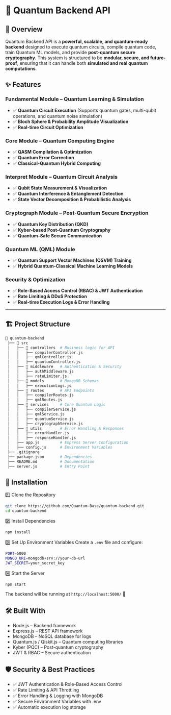 # 🔱 Quantum Backend API

## 🚀 Overview  
Quantum Backend API is a **powerful, scalable, and quantum-ready backend** designed to execute quantum circuits, compile quantum code, train Quantum ML models, and provide **post-quantum secure cryptography**. This system is structured to be **modular, secure, and future-proof**, ensuring that it can handle both **simulated and real quantum computations**.

## ✨ Features  
### **Fundamental Module** – Quantum Learning & Simulation  
- ✅ **Quantum Circuit Execution** (Supports quantum gates, multi-qubit operations, and quantum noise simulation)  
- ✅ **Bloch Sphere & Probability Amplitude Visualization**  
- ✅ **Real-time Circuit Optimization**  

### **Core Module** – Quantum Computing Engine  
- ✅ **QASM Compilation & Optimization**  
- ✅ **Quantum Error Correction**  
- ✅ **Classical-Quantum Hybrid Computing**  

### **Interpret Module** – Quantum Circuit Analysis  
- ✅ **Qubit State Measurement & Visualization**  
- ✅ **Quantum Interference & Entanglement Detection**  
- ✅ **State Vector Decomposition & Probabilistic Analysis**  

### **Cryptograph Module** – Post-Quantum Secure Encryption  
- ✅ **Quantum Key Distribution (QKD)**  
- ✅ **Kyber-based Post-Quantum Cryptography**  
- ✅ **Quantum-Safe Secure Communication**  

### **Quantum ML (QML) Module**  
- ✅ **Quantum Support Vector Machines (QSVM) Training**  
- ✅ **Hybrid Quantum-Classical Machine Learning Models**  

### **Security & Optimization**  
- ✅ **Role-Based Access Control (RBAC) & JWT Authentication**  
- ✅ **Rate Limiting & DDoS Protection**  
- ✅ **Real-time Execution Logs & Error Handling**  

---

## 🏗️ Project Structure  
```bash
📂 quantum-backend
 ├── 📂 src
 │   ├── 📂 controllers  # Business logic for API
 │   │   ├── compilerController.js
 │   │   ├── qmlController.js
 │   │   ├── quantumController.js
 │   ├── 📂 middleware   # Authentication & Security
 │   │   ├── authMiddleware.js
 │   │   ├── rateLimiter.js
 │   ├── 📂 models       # MongoDB Schemas
 │   │   ├── executionLogs.js
 │   ├── 📂 routes       # API Endpoints
 │   │   ├── compilerRoutes.js
 │   │   ├── qmlRoutes.js
 │   ├── 📂 services     # Core Quantum Logic
 │   │   ├── compilerService.js
 │   │   ├── qmlService.js
 │   │   ├── quantumService.js
 │   │   ├── cryptographService.js
 │   ├── 📂 utils        # Error Handling & Responses
 │   │   ├── errorHandler.js
 │   │   ├── responseHandler.js
 │   ├── app.js         # Express Server Configuration
 │   ├── config.js      # Environment Variables
 ├── .gitignore
 ├── package.json       # Dependencies
 ├── README.md          # Documentation
 ├── server.js          # Entry Point
```

## 🔧 Installation 
1️⃣ Clone the Repository
```bash
git clone https://github.com/Quantum-Base/quantum-backend.git
cd quantum-backend
```

2️⃣ Install Dependencies
```bash
npm install
```

3️⃣ Set Up Environment Variables
Create a ```.env``` file and configure:
```bash
PORT=5000
MONGO_URI=mongodb+srv://your-db-url
JWT_SECRET=your_secret_key
```

4️⃣ Start the Server
```bash
npm start
```

The backend will be running at ```http://localhost:5000/``` 🚀


## 🛠️ Built With
- Node.js – Backend framework
- Express.js – REST API framework
- MongoDB – NoSQL database for logs
- Quantum.js / Qiskit.js – Quantum computing libraries
- Kyber (PQC) – Post-quantum cryptography
- JWT & RBAC – Secure authentication


## 🛡️ Security & Best Practices
- ✅ JWT Authentication & Role-Based Access Control
- ✅ Rate Limiting & API Throttling
- ✅ Error Handling & Logging with MongoDB
- ✅ Secure Environment Variables with .env
- ✅ Automatic execution log storage

